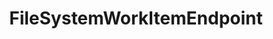 ---
optionsClassName: FileSystemWorkItemEndpointOptions
optionsClassFullName: MigrationTools.Endpoints.FileSystemWorkItemEndpointOptions
configurationSamples: []
description: missng XML code comments
className: FileSystemWorkItemEndpoint
typeName: Endpoints
architecture: v2
options: []

redirectFrom: []
layout: reference
toc: true
permalink: /Reference2/v2/Endpoints/FileSystemWorkItemEndpoint/
title: FileSystemWorkItemEndpoint
categories:
- Endpoints
- v2

---
